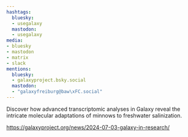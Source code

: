 ```yaml
---
hashtags:
  bluesky:
  - usegalaxy
  mastodon:
  - usegalaxy
media:
- bluesky
- mastodon
- matrix
- slack
mentions:
  bluesky:
  - galaxyproject.bsky.social
  mastodon:
  - "galaxyfreiburg@baw\xFC.social"
---
```

Discover how advanced transcriptomic analyses in Galaxy reveal the intricate molecular adaptations of minnows to freshwater salinization.

https://galaxyproject.org/news/2024-07-03-galaxy-in-research/